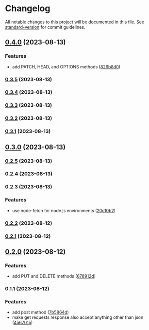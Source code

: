 # Changelog

All notable changes to this project will be documented in this file. See [standard-version](https://github.com/conventional-changelog/standard-version) for commit guidelines.

## [0.4.0](https://github.com/frolleks/cache-fetcher/compare/v0.3.5...v0.4.0) (2023-08-13)


### Features

* add PATCH, HEAD, and OPTIONS methods ([826b8d0](https://github.com/frolleks/cache-fetcher/commit/826b8d0fb3f611f28dec4ae8d91751a9686677c8))

### [0.3.5](https://github.com/frolleks/cache-fetcher/compare/v0.3.4...v0.3.5) (2023-08-13)

### [0.3.4](https://github.com/frolleks/cache-fetcher/compare/v0.3.3...v0.3.4) (2023-08-13)

### [0.3.3](https://github.com/frolleks/cache-fetcher/compare/v0.3.2...v0.3.3) (2023-08-13)

### [0.3.2](https://github.com/frolleks/cache-fetcher/compare/v0.3.1...v0.3.2) (2023-08-13)

### [0.3.1](https://github.com/frolleks/cache-fetcher/compare/v0.3.0...v0.3.1) (2023-08-13)

## [0.3.0](https://github.com/frolleks/cache-fetcher/compare/v0.2.5...v0.3.0) (2023-08-13)

### [0.2.5](https://github.com/frolleks/cache-fetcher/compare/v0.2.4...v0.2.5) (2023-08-13)

### [0.2.4](https://github.com/frolleks/cache-fetcher/compare/v0.2.3...v0.2.4) (2023-08-13)

### [0.2.3](https://github.com/frolleks/cache-fetcher/compare/v0.2.2...v0.2.3) (2023-08-13)


### Features

* use node-fetch for node.js environments ([20c10b2](https://github.com/frolleks/cache-fetcher/commit/20c10b29d7d9e782e9409bf9f30a2583b1cd7207))

### [0.2.2](https://github.com/frolleks/cache-fetcher/compare/v0.2.1...v0.2.2) (2023-08-12)

### [0.2.1](https://github.com/frolleks/cache-fetcher/compare/v0.2.0...v0.2.1) (2023-08-12)

## [0.2.0](https://github.com/frolleks/cache-fetcher/compare/v0.1.1...v0.2.0) (2023-08-12)


### Features

* add PUT and DELETE methods ([678912d](https://github.com/frolleks/cache-fetcher/commit/678912d3c1889840b0be048f0b030368923fc68a))

### 0.1.1 (2023-08-12)


### Features

* add post method ([7b5864d](https://github.com/frolleks/cache-fetcher/commit/7b5864de7f1497be0b4a94181fb563ea4fca89c9))
* make get requests response also accept anything other than json ([4567015](https://github.com/frolleks/cache-fetcher/commit/45670154a1020de71b130dc5a889c78a8296403a))
